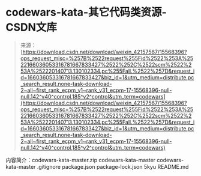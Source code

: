 <!--yml
category: codewars
date: 2022-08-13 11:32:56
-->

# codewars-kata-其它代码类资源-CSDN文库

> 来源：[https://download.csdn.net/download/weixin_42157567/15568396?ops_request_misc=%257B%2522request%255Fid%2522%253A%2522166036053316781667833427%2522%252C%2522scm%2522%253A%252220140713.130102334.pc%255Fall.%2522%257D&request_id=166036053316781667833427&biz_id=1&utm_medium=distribute.pc_search_result.none-task-download-2~all~first_rank_ecpm_v1~rank_v31_ecpm-17-15568396-null-null.142^v40^control,185^v2^control&utm_term=codewars](https://download.csdn.net/download/weixin_42157567/15568396?ops_request_misc=%257B%2522request%255Fid%2522%253A%2522166036053316781667833427%2522%252C%2522scm%2522%253A%252220140713.130102334.pc%255Fall.%2522%257D&request_id=166036053316781667833427&biz_id=1&utm_medium=distribute.pc_search_result.none-task-download-2~all~first_rank_ecpm_v1~rank_v31_ecpm-17-15568396-null-null.142^v40^control,185^v2^control&utm_term=codewars)

内容简介：codewars-kata-master.zip codewars-kata-master codewars-kata-master .gitignore package.json package-lock.json 5kyu README.md